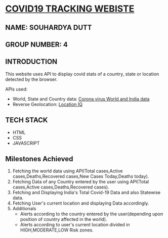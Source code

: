 <a href="https://souhardya-970.github.io/Covid-Tracker/index.html"><h1>COVID19 TRACKING WEBISTE</h1></a>
<h2> NAME: SOUHARDYA DUTT</h2>
<h2>GROUP NUMBER: 4</h2>
<h2>INTRODUCTION</h2>
<p> This website uses API to display covid stats of a country, state or location detected by the browser.<p>
  APIs used:
  <ul>
    <li> World, State and Country data: <a href="https://rapidapi.com/spamakashrajtech/api/corona-virus-world-and-india-data">Corona virus World and India data</a>
    <li> Reverse Geolocation: <a href="https://locationiq.com/geocoding">Location IQ</a>
  </ul>
<h2>TECH STACK</h2>
<ul>
  <li> HTML </li>
  <li> CSS </li> 
  <li> JAVASCRIPT </li>
</ul>
<h2>Milestones Achieved</h2>
<ol>
<li>Fetching the world data using API(Total cases,Active cases,Deaths,Recovered cases,New Cases Today,Deaths today).
<li>Fetching Data of any Country entered by the user using API(Total cases,Active cases,Deaths,Recovered cases).
<li>Fetching and Displaying India's Total Covid-19 Data and also Statewise data.
<li>Fetching User's current location and displaying Data accordingly.
<li>Additionals
  <ul>
    <li>Alerts according to the country entered by the user(depending upon position of country affected in the world).
    <li>Alerts according to user's current location divided in HIGH,MODERATE,LOW Risk zones.
  </ul>
</ol>
